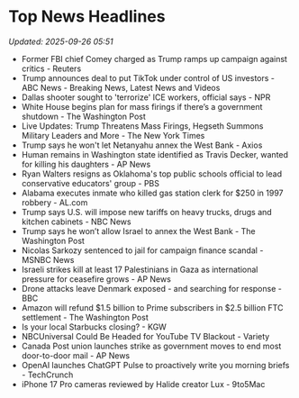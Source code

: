 # Top News Headlines

_Updated: 2025-09-26 05:51_

- Former FBI chief Comey charged as Trump ramps up campaign against critics - Reuters
- Trump announces deal to put TikTok under control of US investors - ABC News - Breaking News, Latest News and Videos
- Dallas shooter sought to 'terrorize' ICE workers, official says - NPR
- White House begins plan for mass firings if there’s a government shutdown - The Washington Post
- Live Updates: Trump Threatens Mass Firings, Hegseth Summons Military Leaders and More - The New York Times
- Trump says he won't let Netanyahu annex the West Bank - Axios
- Human remains in Washington state identified as Travis Decker, wanted for killing his daughters - AP News
- Ryan Walters resigns as Oklahoma's top public schools official to lead conservative educators' group - PBS
- Alabama executes inmate who killed gas station clerk for $250 in 1997 robbery - AL.com
- Trump says U.S. will impose new tariffs on heavy trucks, drugs and kitchen cabinets - NBC News
- Trump says he won’t allow Israel to annex the West Bank - The Washington Post
- Nicolas Sarkozy sentenced to jail for campaign finance scandal - MSNBC News
- Israeli strikes kill at least 17 Palestinians in Gaza as international pressure for ceasefire grows - AP News
- Drone attacks leave Denmark exposed - and searching for response - BBC
- Amazon will refund $1.5 billion to Prime subscribers in $2.5 billion FTC settlement - The Washington Post
- Is your local Starbucks closing? - KGW
- NBCUniversal Could Be Headed for YouTube TV Blackout - Variety
- Canada Post union launches strike as government moves to end most door-to-door mail - AP News
- OpenAI launches ChatGPT Pulse to proactively write you morning briefs - TechCrunch
- iPhone 17 Pro cameras reviewed by Halide creator Lux - 9to5Mac